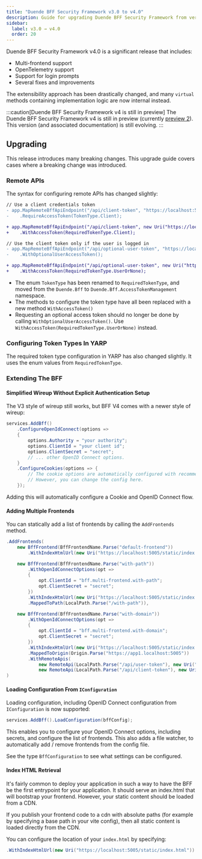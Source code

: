 ```yaml
---
title: "Duende BFF Security Framework v3.0 to v4.0"
description: Guide for upgrading Duende BFF Security Framework from version 3.x to version 4.0, including migration steps for custom implementations and breaking changes.
sidebar:
  label: v3.0 → v4.0
  order: 20
---
```


Duende BFF Security Framework v4.0 is a significant release that includes:

* Multi-frontend support
* OpenTelemetry support
* Support for login prompts
* Several fixes and improvements

The extensibility approach has been drastically changed, and many `virtual` methods containing implementation logic are now internal instead.

:::caution[Duende BFF Security Framework v4 is still in preview]
The Duende BFF Security Framework v4 is still in preview (currently [preview 2](https://github.com/DuendeSoftware/products/releases/tag/bff-4.0.0-preview2)).
This version (and associated documentation) is still evolving.
:::

## Upgrading

This release introduces many breaking changes. This upgrade guide covers cases where a breaking change was introduced.

### Remote APIs

The syntax for configuring remote APIs has changed slightly:

```diff lang="csharp" title="Program.cs"
// Use a client credentials token
- app.MapRemoteBffApiEndpoint("/api/client-token", "https://localhost:5010")
-    .RequireAccessToken(TokenType.Client);

+ app.MapRemoteBffApiEndpoint("/api/client-token", new Uri("https://localhost:5010"))
+    .WithAccessToken(RequiredTokenType.Client);      

// Use the client token only if the user is logged in
- app.MapRemoteBffApiEndpoint("/api/optional-user-token", "https://localhost:5010")
-    .WithOptionalUserAccessToken();

+ app.MapRemoteBffApiEndpoint("/api/optional-user-token", new Uri("https://localhost:5010"))
+    .WithAccessToken(RequiredTokenType.UserOrNone);            
```

* The enum `TokenType` has been renamed to `RequiredTokenType`, and moved from the `Duende.Bff` to `Duende.Bff.AccessTokenManagement` namespace.
* The methods to configure the token type have all been replaced with a new method `WithAccessToken()`
* Requesting an optional access token should no longer be done by calling `WithOptionalUserAccessToken()`. Use `WithAccessToken(RequiredTokenType.UserOrNone)` instead.

### Configuring Token Types In YARP

The required token type configuration in YARP has also changed slightly. It uses the enum values from `RequiredTokenType`.

### Extending The BFF

#### Simplified Wireup Without Explicit Authentication Setup

The V3 style of wireup still works, but BFF V4 comes with a newer style of wireup:

```csharp
services.AddBff()
    .ConfigureOpenIdConnect(options =>
    {
        options.Authority = "your authority";
        options.ClientId = "your client id";
        options.ClientSecret = "secret";
        // ... other OpenID Connect options. 
    }
    .ConfigureCookies(options => {
        // The cookie options are automatically configured with recommended practices.
        // However, you can change the config here. 
    });
```

Adding this will automatically configure a Cookie and OpenID Connect flow.

#### Adding Multiple Frontends

You can statically add a list of frontends by calling the `AddFrontends` method.

```csharp
.AddFrontends(
    new BffFrontend(BffFrontendName.Parse("default-frontend"))
        .WithIndexHtmlUrl(new Uri("https://localhost:5005/static/index.html")),

    new BffFrontend(BffFrontendName.Parse("with-path"))
        .WithOpenIdConnectOptions(opt =>
        {
            opt.ClientId = "bff.multi-frontend.with-path";
            opt.ClientSecret = "secret";
        })
        .WithIndexHtmlUrl(new Uri("https://localhost:5005/static/index.html"))
        .MappedToPath(LocalPath.Parse("/with-path")),

    new BffFrontend(BffFrontendName.Parse("with-domain"))
        .WithOpenIdConnectOptions(opt =>
        {
            opt.ClientId = "bff.multi-frontend.with-domain";
            opt.ClientSecret = "secret";
        })
        .WithIndexHtmlUrl(new Uri("https://localhost:5005/static/index.html"))
        .MappedToOrigin(Origin.Parse("https://app1.localhost:5005"))
        .WithRemoteApis(
            new RemoteApi(LocalPath.Parse("/api/user-token"), new Uri("https://localhost:5010")),
            new RemoteApi(LocalPath.Parse("/api/client-token"), new Uri("https://localhost:5010"))
)
```

#### Loading Configuration From `IConfiguration`

Loading configuration, including OpenID Connect configuration from `IConfiguration` is now supported:

```csharp
services.AddBff().LoadConfiguration(bffConfig);
```

This enables you to configure your OpenID Connect options, including secrets, and configure the list of frontends. This also adds a file watcher, to automatically add / remove frontends from the config file.

See the type `BffConfiguration` to see what settings can be configured.

#### Index HTML Retrieval

It's fairly common to deploy your application in such a way to have the BFF be the first entrypoint for your application. It should serve an index.html that will bootstrap your frontend. However, your static content should be loaded from a CDN.

If you publish your frontend code to a cdn with absolute paths (for example by specifying a base path in your vite config), then all static content is loaded directly from the CDN.

You can configure the location of your `index.html` by specifying:

```csharp
.WithIndexHtmlUrl(new Uri("https://localhost:5005/static/index.html"))
```